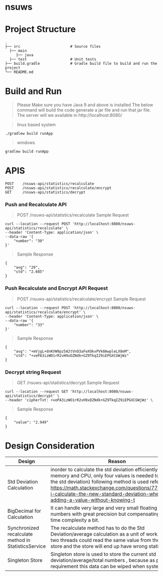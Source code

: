 # nsuws
Project Structure
============================
    .
    ├── src                       # Source files
      ├── main                    
         ├── java
      ├── test                    # Unit tests
    ├── build.gradle              # Gradle build file to build and run the project
    └── README.md
    
Build and Run
============================
> Please Make sure you have Java 9 and above is installed
> The below command will build the code generate a jar file and run that jar file. 
> The server will we available in http://localhost:8080/

> linux based system
```
./gradlew build runApp
```
> windows
``` 
gradlew build runApp
```

APIS
============================
    POST    /nsuws-api/statistics/recalculate
    POST    /nsuws-api/statistics/recalculate/encrypt
    GET     /nsuws-api/statistics/decrypt 
### Push and Recalculate API 
> POST     /nsuws-api/statistics/recalculate 
> Sample Request
```
curl --location --request POST 'http://localhost:8080/nsuws-api/statistics/recalculate' \
--header 'Content-Type: application/json' \
--data-raw '{
    "number": "30"
}'
```
> Sample Response 
```
{
    "avg": "29",
    "std": "2.685"
}
```

### Push Recalculate and Encrypt API Request
> POST    /nsuws-api/statistics/recalculate/encrypt
> Sample Request
```
curl --location --request POST 'http://localhost:8080/nsuws-api/statistics/recalculate/encrypt' \
--header 'Content-Type: application/json' \
--data-raw '{
    "number": "33"
}'
```
> Sample Response
```
{
    "avg": "+mVjgL+dnKVW9pz5A2tVnO3aFeXOkxPVk0AwpleLX8eM",
    "std": "+vePA3izWO1rR2vH9xDZNdk+GZ9TkqIZ9iEPGXCGWjWz"
}
```

### Decrypt string Request
> GET     /nsuws-api/statistics/decrypt 
> Sample Request
```
curl --location --request GET 'http://localhost:8080/nsuws-api/statistics/decrypt' \
--header 'cipherTxt: +vePA3izWO1rR2vH9xDZNdk+GZ9TkqIZ9iEPGXCGWjWz' \
```
> Sample Response
```
{
    "value": "2.949"
}
```


Design Consideration
============================
Design  | Reason
------------- | -------------
Std Deviation Calculation | inorder to calculate the std deviation efficiently(both memory and CPU, only four values is needed to calculate the std deviation) following method is used reference was https://math.stackexchange.com/questions/775391/can-i-calculate-the-new-standard-deviation-when-adding-a-value-without-knowing-t   
BigDecimal for Calculation | It can handle very large and very small floating point numbers with great precision but compensating with the time complexity a bit.
Synchronized recalculate method in StatisticsService  | The recalculate method has to do the Std Deviation/average calculation as a unit of work. otherwise two threads could read the same value from the data store and the store will end up have wrong statistics data
Singleton Store | Singleton store is used to store the current std deviation/average/total numbers , because as per the requirement this data can be wiped when system restarts.
   
   